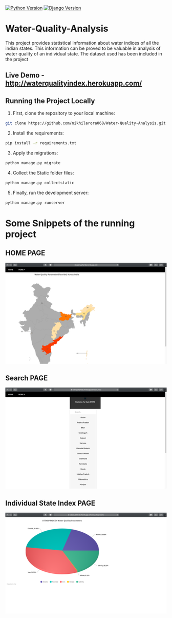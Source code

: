 [![Python Version](https://img.shields.io/badge/python-3.6.7-brightgreen.svg)](https://python.org)
[![Django Version](https://img.shields.io/badge/django-3.1.1-brightgreen.svg)](https://djangoproject.com)

# Water-Quality-Analysis

This project provides statistical information about water indices of all the indian states. This information can be proved to be valuable in analysis of water quality of an individual state. The dataset used has been included in the project

## Live Demo - http://waterqualityindex.herokuapp.com/

## Running the Project Locally

1. First, clone the repository to your local machine:

```bash
git clone https://github.com/nikhilarora068/Water-Quality-Analysis.git
```

2. Install the requirements:

```bash
pip install -r requirements.txt
```

3. Apply the migrations:

```bash
python manage.py migrate
```

4. Collect the Static folder files:

```bash
python manage.py collectstatic
```

5. Finally, run the development server:

```bash
python manage.py runserver
```

# Some Snippets of the running project 

## HOME PAGE
![](images/home.png)


## Search PAGE
![](images/state_search.png)


## Individual State Index PAGE
![](images/state.png)


